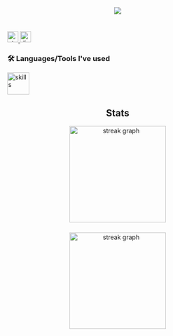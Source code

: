 

<div align="center">
  <img src="https://visitor-badge.laobi.icu/badge?page_id=Bry1k.Bry1k&"  />
</div>


<h1 align="center"></h1>


<div align="left">
  <a href="https://www.youtube.com/channel/UCOduKDV9007OfG7AOOvfh_Q" target="_blank">
    <img src="https://img.shields.io/static/v1?message=Youtube&logo=youtube&label=&color=FF0000&logoColor=white&labelColor=&style=flat" height="25" alt="yt logo"  />
  </a>
  <a href="https://discord.com/users/965718449110265877" target="_blank">
    <img src="https://img.shields.io/static/v1?message=Discord&logo=discord&label=&color=8578bb&logoColor=white&labelColor=&style=flat" height="25" alt="discord logo"  />
  </a>
  <!-- <a href="" target="_blank">
    <img src="" height="25" alt="idk yet logo"  />
  </a> -->
</div>

###

<p align="left"></p>



<h3 align="left">🛠 Languages/Tools I've used</h3>


<div align="left">
  <img src="https://skillicons.dev/icons?i=powershell,html,css,js,python,github,vscode,windows" height="50" alt="skills"  />

</div>

###

<div align="center">
  <h2>Stats</h2>
</div>
<div align="center">
  <img src="https://streak-stats.demolab.com?user=Bry1k&locale=en&mode=daily&theme=catppuccin-mocha&hide_border=false&border_radius=5&order=3" height="220" alt="streak graph"  />
</div>

###

<div align="center">
  <img src="https://github-readme-stats.vercel.app/api/top-langs/?username=Bry1k&theme=dark&hide_border=true&include_all_commits=false&count_private=false&layout=compact" height="220" alt="streak graph"  />
</div>
